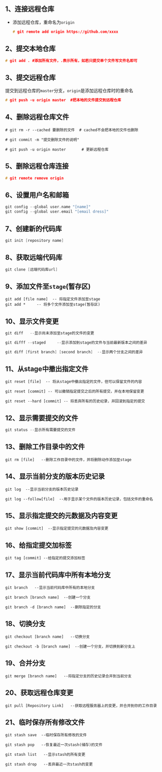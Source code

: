 ## 1、连接远程仓库

- 添加远程仓库，重命名为`origin`

  ```c
  # git remote add origin https://github.com/xxxx
  ```

## 2、提交本地仓库

```c
# git add . #添加所有文件，.表示所有，如若只提交单个文件写文件名即可
```

## 3、提交远程仓库

提交到远程仓库的`master`分支，`origin`是添加远程仓库时的重命名

```c
# git push -u origin master  #把本地的文件提交到远程仓库
```

## 4、删除远程仓库文件

```
# git rm -r --cached 要删除的文件  # cached不会把本地的文件也删除

# git commit -m "提交删除文件的说明"

# git push -u origin master       # 更新远程仓库
```

## 5、删除远程仓库连接

```c
# git remote remove origin
```

## 6、设置用户名和邮箱

```c
git config --global user.name "[name]"
git config --global user.email "[email dress]"
```

## 7、创建新的代码库

```c
git init [repository name]
```

## 8、获取远端代码库

```c
git clone [远端代码库url]
```

## 9、添加文件至`stage`(暂存区)

```
git add [file name]  -- 将指定文件添加至stage
git add *     -- 将多个文件添加至stage(暂存区)
```

## 10、显示文件变更

```c
git diff   --显示尚未添加至stage的文件的变更
    
git difff --staged     --显示添加到stage的文件与当前最新版本之间的差异
    
git diff [first branch] [second branch]  --显示两个分支之间的差异
```

## 11、从stage中撤出指定文件

```
git reset [file]  -- 将从stage中撤出指定的文件，但可以保留文件的内容

git reset [commit] -- 可以撤销指定提交之后的所有提交，并在本地保留变更

git reset --hard [commit] -- 将丢弃所有的历史纪录，并回滚到指定的提交
```

## 12、显示需要提交的文件

```c
git status --显示所有需要提交的文件
```

## 13、删除工作目录中的文件

```
git rm [file]   --删除工作目录中的文件，并将删除动作添加至stage
```

## 14、显示当前分支的版本历史记录

```
git log  --显示当前分支的版本历史记录

git log --follow[file]  --用于显示某个文件的版本历史记录，包括文件的重命名
```

## 15、显示指定提交的元数据及内容变更

```
git show [commit]  --显示指定提交的元数据及内容变更
```

## 16、给指定提交加标签

```
git tag [commit] --给指定的提交添加标签
```

## 17、显示当前代码库中所有本地分支

```
git branch   --显示当前代码库中所有的本地分支

git branch [branch name]  --创建一个分支

git branch -d [branch name]  --删除指定的分支
```

## 18、切换分支

```
git checkout [branch name]   --切换分支

git checkout -b [branch name]  --创建一个分支，并切换到新分支上
```

## 19、合并分支

```
git merge [branch name]   --将指定分支的历史记录合并到当前分支
```

## 20、获取远程仓库变更

```
git pull [Repository Link]   --获取远程服务器上的变更，并合并到你的工作目录
```

## 21、临时保存所有修改文件

```
git stash save  --临时保存所有修改的文件

git stash pop   --恢复最近一次stash(储存)的文件

git stash list   --显示stash的所有变更

git stash drop   --丢弃最近一次stash的变更
```


